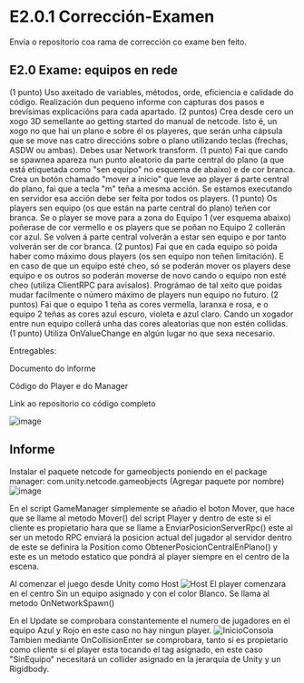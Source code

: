 
# E2.0.1 Corrección-Examen
Envía o repositorio coa rama de corrección co exame ben feito.

## E2.0 Exame: equipos en rede

(1 punto) Uso axeitado de variables, métodos, orde, eficiencia e calidade do código. Realización dun pequeno informe con capturas dos pasos e brevísimas explicacións para cada apartado.
(2 puntos) Crea desde cero un xogo 3D semellante ao getting started do manual de netcode. Isto é, un xogo no que hai un plano e sobre él os playeres, que serán unha cápsula que se move nas catro direccións sobre o plano utilizando teclas (frechas, ASDW ou ambas). Debes usar Network transform.
(1 punto) Fai que cando se spawnea apareza nun punto aleatorio da parte central do plano (a que está etiquetada como "sen equipo" no esquema de abaixo) e de cor branca. Crea un botón chamado "mover a inicio" que leve ao player á parte central do plano, fai que a tecla "m" teña a mesma acción. Se estamos executando en servidor esa acción debe ser feita por todos os players.
(1 punto) Os players sen equipo (os que están na parte central do plano) teñen cor branca. Se o player se move para a zona do Equipo 1 (ver esquema abaixo) poñerase de cor vermello e os players que se poñan no Equipo 2 collerán cor azul. Se volven á parte central volverán a estar sen equipo e por tanto volverán ser de cor branca.
(2 puntos) Fai que en cada equipo só poida haber como máximo dous players (os sen equipo non teñen limitación). E en caso de que un equipo esté cheo, só se poderán mover os players dese equipo e os outros so poderán moverse de novo cando o equipo non esté cheo (utiliza ClientRPC para avisalos). Prográmao de tal xeito que poidas mudar facilmente o número máximo de players nun equipo no futuro. 
(2 puntos) Fai que o equipo 1 teña as cores vermella, laranxa e rosa, e o equipo 2 teñas as cores azul escuro, violeta e azul claro. Cando un xogador entre nun equipo collerá unha das cores aleatorias que non estén collidas. 
(1 punto) Utiliza OnValueChange en algún lugar no que sexa necesario.

Entregables:

Documento do informe

Código do Player e do Manager

Link ao repositorio co código completo

![image](https://github.com/9RACHA/E2.0.1-Correccion-Examen/assets/66274956/373cfda9-e652-4a28-aa48-b0c414af421f)

## Informe
Instalar el paquete netcode for gameobjects poniendo en el package manager: com.unity.netcode.gameobjects (Agregar paquete por nombre)
![image](https://github.com/9RACHA/E2.0.1-Correccion-Examen/assets/66274956/43bc7f74-38f9-4e16-b541-3319c23b3a48)

En el script GameManager simplemente se añadio el boton Mover, que hace que se llame al metodo Mover() del script Player y dentro de este si el cliente es propietario hara que se llame a EnviarPosicionServerRpc() este al ser un metodo RPC enviará la posicion actual del jugador al servidor dentro de este se definira la Position como 
ObtenerPosicionCentralEnPlano() y este es un metodo estatico que pondrá al player siempre en el centro de la escena.

Al comenzar el juego desde Unity como Host 
![Host](https://github.com/9RACHA/Examen--equipos-en-rede/assets/66274956/d93e846d-19f8-4743-8a3b-f79c70186b6b)
El player comenzara en el centro Sin un equipo asignado y con el color Blanco. Se llama al metodo OnNetworkSpawn()

En el Update se comprobara constantemente el numero de jugadores en el equipo Azul y Rojo en este caso no hay ningun player.
![InicioConsola](https://github.com/9RACHA/Examen--equipos-en-rede/assets/66274956/9029b1b3-f8a8-41fb-9bf9-da5474337800)
Tambien mediante OnCollisionEnter se comprobara, tanto si es propietario como cliente si el player esta tocando el tag asignado, en este caso "SinEquipo" necesitará un collider asignado en la jerarquia de Unity y un Rigidbody.

 
